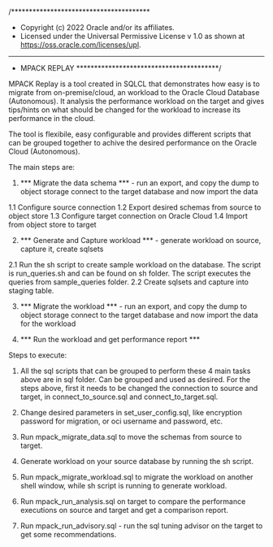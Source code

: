/***************************************
* Copyright (c) 2022 Oracle and/or its affiliates.
* Licensed under the Universal Permissive License v 1.0 as shown at https://oss.oracle.com/licenses/upl.
****************************************
* MPACK REPLAY
****************************************/

MPACK Replay is a tool created in SQLCL that demonstrates how easy is to migrate from on-premise/cloud, an workload to the Oracle Cloud Database (Autonomous). It analysis the performance workload on the target and gives tips/hints on what should be changed for the workload to increase its performance in the cloud.

The tool is flexibile, easy configurable and provides different scripts that can be grouped together to achive the desired performance on the Oracle Cloud (Autonomous).

The main steps are:

1. *** Migrate the data schema *** - run an export, and copy the dump to object storage connect to the target database and now import the data

1.1 Configure source connection
1.2 Export desired schemas from source to object store
1.3 Configure target connection on Oracle Cloud
1.4 Import from object store to target

2. *** Generate and Capture workload *** - generate workload on source, capture it, create sqlsets

2.1 Run the sh script to create sample workload on the database.
    The script is run_queries.sh and can be found on sh folder. The script executes the queries from sample_queries folder.
2.2 Create sqlsets and capture into staging table.

3. *** Migrate the workload *** - run an export, and copy the dump to object storage connect to the target database and now import the data for the workload

4. *** Run the workload and get performance report ***

Steps to execute:

1. All the sql scripts that can be grouped to perform these 4 main tasks above are in sql folder. Can be grouped and used as desired. For the steps above, first it needs to be changed the connection to source and target, in connect_to_source.sql and connect_to_target.sql.

2. Change desired parameters in set_user_config.sql, like encryption password for migration, or oci username and password, etc.

2. Run mpack_migrate_data.sql to move the schemas from source to target.

3. Generate workload on your source database by running the sh script.

4. Run mpack_migrate_workload.sql to migrate the workload on another shell window, while sh script is running to generate workload.

5. Run mpack_run_analysis.sql on target to compare the performance executions on source and target and get a comparison report.

6. Run mpack_run_advisory.sql - run the sql tuning advisor on the target to get some recommendations.
 



